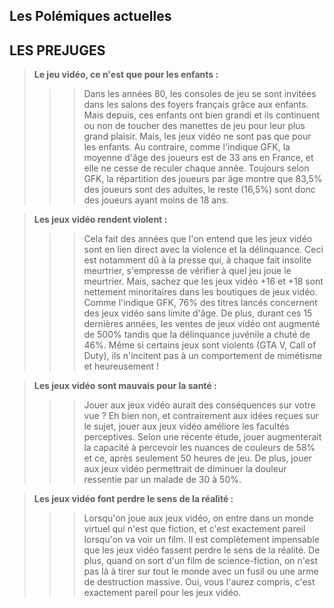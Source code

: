## Les Polémiques actuelles









## LES PREJUGES

> **Le jeu vidéo, ce n'est que pour les enfants :**
>>> Dans les années 80, les consoles de jeu se sont invitées dans les salons des foyers français grâce aux enfants. Mais depuis, ces enfants ont bien grandi et ils continuent ou non de toucher des manettes de jeu pour leur plus grand plaisir. Mais, les jeux vidéo ne sont pas que pour les enfants. Au contraire, comme l'indique GFK, la moyenne d'âge des joueurs est de 33 ans en France, et elle ne cesse de reculer chaque année. Toujours selon GFK, la répartition des joueurs par âge montre que 83,5% des joueurs sont des adultes, le reste (16,5%) sont donc des joueurs ayant moins de 18 ans.

> **Les jeux vidéo rendent violent :**
>>> Cela fait des années que l'on entend que les jeux vidéo sont en lien direct avec la violence et la délinquance. Ceci est notamment dû à la presse qui, à chaque fait insolite meurtrier, s'empresse de vérifier à quel jeu joue le meurtrier. Mais, sachez que les jeux vidéo +16 et +18 sont nettement minoritaires dans les boutiques de jeux vidéo. Comme l'indique GFK, 76% des titres lancés concernent des jeux vidéo sans limite d'âge. De plus, durant ces 15 dernières années, les ventes de jeux vidéo ont augmenté de 500% tandis que la délinquance juvénile a chuté de 46%. Même si certains jeux sont violents (GTA V, Call of Duty), ils n'incitent pas à un comportement de mimétisme et heureusement !

> **Les jeux vidéo sont mauvais pour la santé :**
>>> Jouer aux jeux vidéo aurait des conséquences sur votre vue ? Eh bien non, et contrairement aux idées reçues sur le sujet, jouer aux jeux vidéo améliore les facultés perceptives. Selon une récente étude, jouer augmenterait la capacité à percevoir les nuances de couleurs de 58% et ce, après seulement 50 heures de jeu. De plus, jouer aux jeux vidéo permettrait de diminuer la douleur ressentie par un malade de 30 à 50%.

> **Les jeux vidéo font perdre le sens de la réalité :**
>>> Lorsqu'on joue aux jeux vidéo, on entre dans un monde virtuel qui n'est que fiction, et c'est exactement pareil lorsqu'on va voir un film. Il est complètement impensable que les jeux vidéo fassent perdre le sens de la réalité. De plus, quand on sort d'un film de science-fiction, on n'est pas là à tirer sur tout le monde avec un fusil ou une arme de destruction massive. Oui, vous l'aurez compris, c'est exactement pareil pour les jeux vidéo.